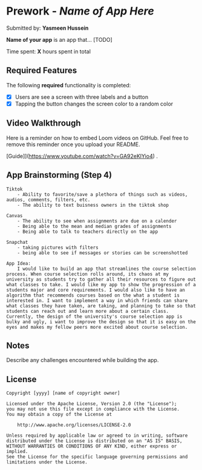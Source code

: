 # Prework - *Name of App Here*

Submitted by: **Yasmeen Hussein**

**Name of your app** is an app that... [TODO] 

Time spent: **X** hours spent in total

## Required Features

The following **required** functionality is completed:

- [x] Users are see a screen with three labels and a button
- [x] Tapping the button changes the screen color to a random color
 
## Video Walkthrough

Here is a reminder on how to embed Loom videos on GitHub. Feel free to remove this reminder once you upload your README. 

[Guide]](https://www.youtube.com/watch?v=GA92eKlYio4) .

## App Brainstorming (Step 4)
    Tiktok
        - Ability to favorite/save a plethora of things such as videos, audios, comments, filters, etc.
        - The ability to text buisness owners in the tiktok shop
        
    Canvas
        - The ability to see when assignments are due on a calender
        - Being able to the mean and median grades of assignments
        - Being able to talk to teachers directly on the app
        
    Snapchat
        - taking pictures with filters
        - being able to see if messages or stories can be screenshotted
        
    App Idea:
        I would like to build an app that streamlines the course selection process. When course selection rolls around, its chaos at my university as students try to gather all their resources to figure out what classes to take. I would like my app to show the progression of a students major and core requirements. I would also like to have an algorithm that recommends courses based on the what a student is interested in. I want to implement a way in which friends can share what classes they have taken, are taking, and planning to take so that students can reach out and learn more about a certain class. Currently, the design of the university's course selection app is bulky and ugly, i want to improve the design so that it is easy on the eyes and makes my fellow peers more excited about course selection.
        
    
## Notes

Describe any challenges encountered while building the app.

## License

    Copyright [yyyy] [name of copyright owner]

    Licensed under the Apache License, Version 2.0 (the "License");
    you may not use this file except in compliance with the License.
    You may obtain a copy of the License at

        http://www.apache.org/licenses/LICENSE-2.0

    Unless required by applicable law or agreed to in writing, software
    distributed under the License is distributed on an "AS IS" BASIS,
    WITHOUT WARRANTIES OR CONDITIONS OF ANY KIND, either express or implied.
    See the License for the specific language governing permissions and
    limitations under the License.
